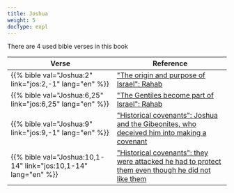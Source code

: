 ```yaml
---
title: Joshua
weight: 5
docType: expl
---
```


There are 4 used bible verses in this book

| Verse | Reference |
|-------|-----------|
| {{% bible val="Joshua:2" link="jos:2,-1" lang="en" %}} | ["The origin and purpose of Israel": Rahab](/expl/../appl/background/israel/who-is-israel#1bcd) |
| {{% bible val="Joshua:6,25" link="jos:6,25" lang="en" %}} | ["The Gentiles become part of Israel": Rahab](/expl/../expl/background/israel/the-remnant-of-israel#0f15) |
| {{% bible val="Joshua:9" link="jos:9,-1" lang="en" %}} | ["Historical covenants":  Joshua and the Gibeonites, who deceived him into making a covenant](/expl/../expl/background/israel/gods-covenant#0c36) |
| {{% bible val="Joshua:10,1-14" link="jos:10,1-14" lang="en" %}} | ["Historical covenants": they were attacked he had to protect them even though he did not like them](/expl/../expl/background/israel/gods-covenant#0c36) |

